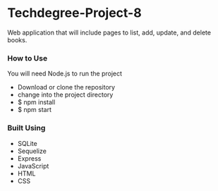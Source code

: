 # Techdegree-Project-8

Web application that will include pages to list, add, update, and delete books.

### How to Use

You will need Node.js to run the project

- Download or clone the repository
- change into the project directory
- $ npm install
- $ npm start

### Built Using

- SQLite
- Sequelize
- Express
- JavaScript
- HTML
- CSS
